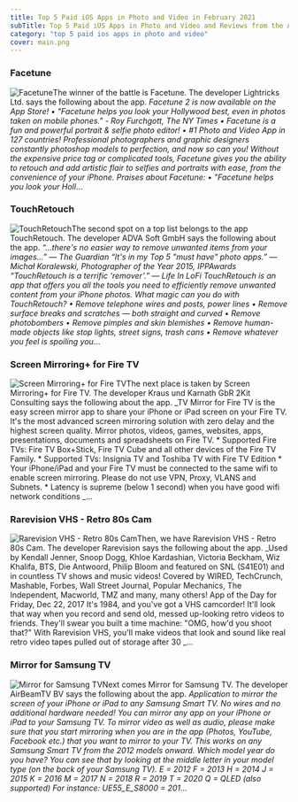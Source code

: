 ```yaml
---
title: Top 5 Paid iOS Apps in Photo and Video in February 2021
subTitle: Top 5 Paid iOS Apps in Photo and Video and Reviews from the AppStore in February 2021.
category: "top 5 paid ios apps in photo and video"
cover: main.png
---
```


### Facetune

![Facetune](https://is3-ssl.mzstatic.com/image/thumb/Purple124/v4/96/36/41/963641f7-44ee-84b7-73eb-831a899087e2/AppIcon-1x_U007emarketing-0-3-0-85-220.png/100x100bb.png)The winner of the battle is Facetune. The developer Lightricks Ltd. says the following about the app. _Facetune 2 is now available on the App Store!  • "Facetune helps you look your Hollywood best, even in photos taken on mobile phones." - Roy Furchgott, The NY Times •  Facetune is a fun and powerful portrait & selfie photo editor! •  #1 Photo and Video App in 127 countries!                       Professional photographers and graphic designers constantly photoshop models to perfection, and now so can you! Without the expensive price tag or complicated tools, Facetune gives you the ability to retouch and add artistic flair to selfies and portraits with ease, from the convenience of your iPhone.  Praises about Facetune: • "Facetune helps you look your Holl_...

### TouchRetouch

![TouchRetouch](https://is2-ssl.mzstatic.com/image/thumb/Purple114/v4/33/f8/b6/33f8b663-c77a-7469-4523-599ebf465e39/AppIcon-0-0-1x_U007emarketing-0-0-0-10-0-0-sRGB-0-0-0-GLES2_U002c0-512MB-85-220-0-0.png/100x100bb.png)The second spot on a top list belongs to the app TouchRetouch. The developer ADVA Soft GmbH says the following about the app. _“…there's no easier way to remove unwanted items from your images...” — The Guardian “It's in my Top 5 "must have" photo apps.” — Michał Koralewski, Photographer of the Year 2015, IPPAwards “TouchRetouch is a terrific ‘remover’.” — Life In LoFi   TouchRetouch is an app that offers you all the tools you need to efficiently remove unwanted content from your iPhone photos.  What magic can you do with TouchRetouch?  • Remove telephone wires and posts, power lines • Remove surface breaks and scratches — both straight and curved • Remove photobombers • Remove pimples and skin blemishes • Remove human-made objects like stop lights, street signs, trash cans • Remove whatever you feel is spoiling you_...

### Screen Mirroring+ for Fire TV

![Screen Mirroring+ for Fire TV](https://is4-ssl.mzstatic.com/image/thumb/Purple124/v4/0e/1c/13/0e1c131d-4f6b-e1c1-9889-eb5e80a1e9e3/AppIcon-0-0-1x_U007emarketing-0-0-0-6-0-0-sRGB-0-0-0-GLES2_U002c0-512MB-85-220-0-0.png/100x100bb.png)The next place is taken by Screen Mirroring+ for Fire TV. The developer Kraus und Karnath GbR 2Kit Consulting says the following about the app. _TV Mirror for Fire TV is the easy screen mirror app to share your iPhone or iPad screen on your Fire TV. It's the most advanced screen mirroring solution with zero delay and the highest screen quality.  Mirror photos, videos, games, websites, apps, presentations, documents and spreadsheets on Fire TV.  * Supported Fire TVs: Fire TV Box+Stick, Fire TV Cube and all other devices of the Fire TV Family.  * Supported TVs: Insignia TV and Toshiba TV with Fire TV Edition  * Your iPhone/iPad and your Fire TV must be connected to the same wifi to enable screen mirroring. Please do not use VPN, Proxy, VLANS and Subnets.  * Latency is supreme (below 1 second) when you have good wifi network conditions _...

### Rarevision VHS - Retro 80s Cam

![Rarevision VHS - Retro 80s Cam](https://is1-ssl.mzstatic.com/image/thumb/Purple114/v4/77/67/7d/77677d61-cad3-3bbe-8f3c-475b0f989134/AppIcon-1x_U007emarketing-0-4-0-0-85-220.png/100x100bb.png)Then, we have Rarevision VHS - Retro 80s Cam. The developer Rarevision says the following about the app. _Used by Kendall Jenner, Snoop Dogg, Khloe Kardashian, Victoria Beckham, Wiz Khalifa, BTS, Die Antwoord, Philip Bloom and featured on SNL (S41E01) and in countless TV shows and music videos!  Covered by WIRED, TechCrunch, Mashable, Forbes, Wall Street Journal, Popular Mechanics, The Independent, Macworld, TMZ and many, many others!  App of the Day for Friday, Dec 22, 2017  It's 1984, and you've got a VHS camcorder! It'll look that way when you record and send old, messed up-looking retro videos to friends. They'll swear you built a time machine: "OMG, how'd you shoot that?"  With Rarevision VHS, you'll make videos that look and sound like real retro video tapes pulled out of storage after 30 _...

### Mirror for Samsung TV

![Mirror for Samsung TV](https://is1-ssl.mzstatic.com/image/thumb/Purple124/v4/a4/bc/f3/a4bcf346-8f0a-1a40-83d9-c1f2db27d9ac/contsched.euhuirfh.png/100x100bb.png)Next comes Mirror for Samsung TV. The developer AirBeamTV BV says the following about the app. _Application to mirror the screen of your iPhone or iPad to any Samsung Smart TV. No wires and no additional hardware needed! You can mirror any app on your iPhone or iPad to your Samsung TV.  To mirror video as well as audio, please make sure that you start mirroring when you are in the app (Photos, YouTube, Facebook etc.) that you want to mirror to your TV.  This works on any Samsung Smart TV from the 2012 models onward. Which model year do you have? You can see that by looking at the middle letter in your model type (on the back of your Samsung TV).  E = 2012 F = 2013 H = 2014 J = 2015 K = 2016 M = 2017 N = 2018 R = 2019 T = 2020 Q = QLED (also supported)  For instance:  UE55_E_S8000 = 201_...

